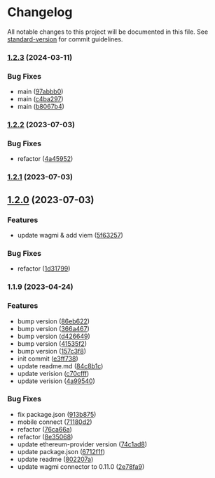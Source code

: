 # Changelog

All notable changes to this project will be documented in this file. See [standard-version](https://github.com/conventional-changelog/standard-version) for commit guidelines.

### [1.2.3](https://github.com/UniPassID/rainbowkit-plugin/compare/v1.2.2...v1.2.3) (2024-03-11)


### Bug Fixes

* main ([97abbb0](https://github.com/UniPassID/rainbowkit-plugin/commit/97abbb0bc532880ffae0b6271c0c9db286117550))
* main ([c4ba297](https://github.com/UniPassID/rainbowkit-plugin/commit/c4ba297e45b54c536c4f2b63cb30f783879bcdf1))
* main ([b8067b4](https://github.com/UniPassID/rainbowkit-plugin/commit/b8067b40031842cbc33b1d8d447691b6186a6135))

### [1.2.2](https://github.com/UniPass/rainbowkit-plugin/compare/v1.2.1...v1.2.2) (2023-07-03)


### Bug Fixes

* refactor ([4a45952](https://github.com/UniPass/rainbowkit-plugin/commit/4a45952776801509f008f54269e6e4cec2341fad))

### [1.2.1](https://github.com/UniPass/rainbowkit-plugin/compare/v1.2.0...v1.2.1) (2023-07-03)

## [1.2.0](https://github.com/UniPass/rainbowkit-plugin/compare/v1.1.9...v1.2.0) (2023-07-03)


### Features

* update wagmi & add viem ([5f63257](https://github.com/UniPass/rainbowkit-plugin/commit/5f6325755da814e8abc54c36b13282976bb135af))


### Bug Fixes

* refactor ([1d31799](https://github.com/UniPass/rainbowkit-plugin/commit/1d31799b65211391326d5225b4670dfb547fc7c2))

### 1.1.9 (2023-04-24)


### Features

* bump version ([86eb622](https://github.com/UniPass/rainbowkit-plugin/commit/86eb62251dc4bbc02c63cf27cfa2883288fd718e))
* bump version ([366a467](https://github.com/UniPass/rainbowkit-plugin/commit/366a467fc7a2e68d05eabc5079444a9b30a1152f))
* bump version ([d426649](https://github.com/UniPass/rainbowkit-plugin/commit/d42664903ecdedff4cdc6f6f357af2aea2624473))
* bump version ([41535f2](https://github.com/UniPass/rainbowkit-plugin/commit/41535f2d3d8d5664fa15161a72999c7f64f83539))
* bump version ([157c3f8](https://github.com/UniPass/rainbowkit-plugin/commit/157c3f8a4d869e2320624acd3d0d0dfc9ddf9d68))
* init commit ([e3ff738](https://github.com/UniPass/rainbowkit-plugin/commit/e3ff73886faabb52a30a5de49b80db8af2b4fcbc))
* update readme.md ([84c8b1c](https://github.com/UniPass/rainbowkit-plugin/commit/84c8b1cfb6262117016efc8c37ba198fdf9ab499))
* update verision ([c70cfff](https://github.com/UniPass/rainbowkit-plugin/commit/c70cfff95e6639b360c4adb5dc94affca2b28e07))
* update verision ([4a99540](https://github.com/UniPass/rainbowkit-plugin/commit/4a9954058ad4bd4435ac92ca8900bea3f96600f5))


### Bug Fixes

* fix package.json ([913b875](https://github.com/UniPass/rainbowkit-plugin/commit/913b875964eb14d1beef5e4c7910044e38f41395))
* mobile connect ([71180d2](https://github.com/UniPass/rainbowkit-plugin/commit/71180d2cadf3de0ed37c362c356c89379504d28a))
* refactor ([76ca66a](https://github.com/UniPass/rainbowkit-plugin/commit/76ca66a18ba9d532aaf5b791da67db9c394d07a1))
* refactor ([8e35068](https://github.com/UniPass/rainbowkit-plugin/commit/8e3506843f36b434789ad4a958839671242b0a99))
* update ethereum-provider version ([74c1ad8](https://github.com/UniPass/rainbowkit-plugin/commit/74c1ad8a401924667573fceb08a0442a386fe371))
* update package.json ([6712f1f](https://github.com/UniPass/rainbowkit-plugin/commit/6712f1f634727e741232ac12ad7979873f80db55))
* update readme ([802207a](https://github.com/UniPass/rainbowkit-plugin/commit/802207a78bbc3cf5ca83af3d5b7b0039c565903f))
* update wagmi connector to 0.11.0 ([2e78fa9](https://github.com/UniPass/rainbowkit-plugin/commit/2e78fa9757d04329749bce20d5af6ee5e4750908))

